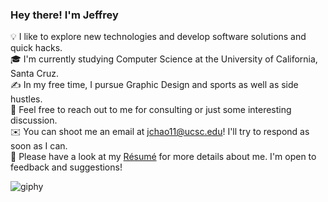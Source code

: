 

<!--
**jchaodubs/jchaodubs** is a ✨ _special_ ✨ repository because its `README.md` (this file) appears on your GitHub profile.

Here are some ideas to get you started:

- 🔭 I’m currently working on ...
- 🌱 I’m currently learning ...
- 👯 I’m looking to collaborate on ...
- 🤔 I’m looking for help with ...
- 💬 Ask me about ...
- 📫 How to reach me: ...
- 😄 Pronouns: ...
- ⚡ Fun fact: ...
-->
### Hey there! I'm Jeffrey
💡  I like to explore new technologies and develop software solutions and quick hacks.<br/>
🎓  I'm currently studying Computer Science at the University of California, Santa Cruz.<br/>
✍️  In my free time, I pursue Graphic Design and sports as well as side hustles.<br/>
💬  Feel free to reach out to me for consulting or just some interesting discussion.<br/>
✉️  You can shoot me an email at jchao11@ucsc.edu! I'll try to respond as soon as I can.<br/>
📄  Please have a look at my [Résumé]([url](https://drive.google.com/file/d/1Vki2Le_3KbtjpcPuGwIM9sO0xlIY4jEq/view?usp=sharing)) for more details about me. I'm open to feedback and suggestions!


![giphy](https://user-images.githubusercontent.com/87839757/210293135-8fb35aa7-3e72-40cd-84c9-8c3c411d2c7b.gif)
